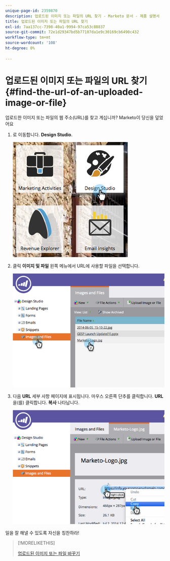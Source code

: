 ```yaml
---
unique-page-id: 2359870
description: 업로드된 이미지 또는 파일의 URL 찾기 - Marketo 문서 - 제품 설명서
title: 업로드된 이미지 또는 파일의 URL 찾기
exl-id: 7aa137cc-7398-40a1-9994-97ca53c88837
source-git-commit: 72e1d29347bd5b77107da1e9c30169cb6490c432
workflow-type: tm+mt
source-wordcount: '108'
ht-degree: 0%

---
```


# 업로드된 이미지 또는 파일의 URL 찾기 {#find-the-url-of-an-uploaded-image-or-file}

업로드한 이미지 또는 파일의 웹 주소(URL)를 찾고 계십니까? Marketo이 당신을 덮었어요

1. 로 이동합니다. **Design Studio**.

   ![](assets/designstudio-4.png)

1. 클릭 **이미지 및 파일** 왼쪽 메뉴에서 URL에 사용할 파일을 선택합니다.

   ![](assets/image2014-9-25-14-3a47-3a53.png)

1. 다음 **URL** 세부 사항 페이지에 표시됩니다. 마우스 오른쪽 단추를 클릭합니다. **URL** 을(를) 클릭합니다. **복사** 나타납니다.

   ![](assets/image2014-9-25-14-3a48-3a16.png)

일을 잘 해낼 수 있도록 자신을 칭찬하라!

>[!MORELIKETHIS]
>
>[업로드된 이미지 또는 파일 바꾸기](/help/marketo/product-docs/demand-generation/images-and-files/replace-an-uploaded-image-or-file.md)
